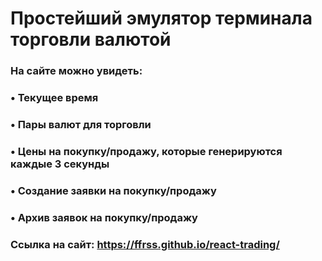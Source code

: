 # Простейший эмулятор терминала торговли валютой

### На сайте можно увидеть: 
### • Текущее время
### • Пары валют для торговли
### • Цены на покупку/продажу, которые генерируются каждые 3 секунды
### • Создание заявки на покупку/продажу
### • Архив заявок на покупку/продажу

### Ссылка на сайт: https://ffrss.github.io/react-trading/

